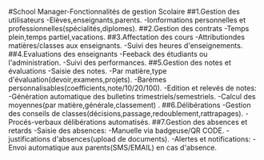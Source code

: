 #School Manager-Fonctionnalités de gestion Scolaire 
##1.Gestion des utilisateurs
-Elèves,enseignants,parents.
-Ionformations personnelles et professionnelles(spécialités,diplomes).
##2.Gestion des contrats
-Temps plein,temps partiel,vacations.
##3.Affectation des cours
-Attributiondes matières/classes aux enseignants.
-Suivi des heures d'enseignements.
##4.Evaluations des enseignants
-Feeback des étudiants ou l'administration.
-Suivi des performances.
##5.Gestion des notes et évaluations
-Saisie des notes.
-Par matière,type d'évaluation(devoir,examens,projets).
-Barémes personnalisables(coefficients,note/10/20/100).
-Edition et relevés de notes:
-Génération automatique des bulletins trimestriels/semestriels.
-Calcul des moyennes(par matière,générale,classement) .
##6.Délibérations
-Gestion des conseils de classes(décisions,passage,redoublement,rattrapages).
-Procés-verbaux délibérations automatisés.
##7.Gestion des absences et retards
-Saisie des absences:
-Manuelle via badgeuse/QR CODE.
-justifications d'absences(upload de documents).
-Alertes et notifications:
-Envoi automatique aux parents(SMS/EMAIL) en cas d'absence.

